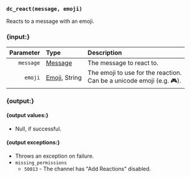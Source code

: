 ### `dc_react(message, emoji)`

Reacts to a message with an emoji.


### {input:}

| Parameter | Type                              | Description                                                             |
|----------:|:----------------------------------|:------------------------------------------------------------------------|
| `message` | [Message](/values/message.md)     | The message to react to.                                                |
|   `emoji` | [Emoji](/values/emoji.md), String | The emoji to use for the reaction.<br>Can be a unicode emoji (e.g. 🎮️). |


### {output:}

#### {output values:}

* Null, if successful.

#### {output exceptions:}

* Throws an exception on failure.
* `missing_permissions`
    * `50013` - The channel has "Add Reactions" disabled.